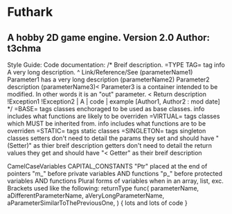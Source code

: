 # Futhark
A hobby 2D game engine. Version 2.0
Author: t3chma
--------------------------------------------------
Style Guide:
Code documentation:
/* Breif description.
=TYPE TAG= tag info
A
very
long
description.
^ Link/Reference/See
(parameterName1) Parameter1 has a very
long description
(parameterName2) Parameter2 description
(parameterName3)< Parameter3 is a container intended to be modified. In other words it is an "out" parameter.
< Return description
!Exception1 !Exception2
| A
| code
| example
[Author1, Author2 : mod date]
*/
=BASE= tags classes enchoraged to be used as base classes. info includes what functions are likely to be overriden
=VIRTUAL= tags classes which MUST be inherited from. info includes what functions are to be overriden
=STATIC= tags static classes
=SINGLETON= tags singleton classes
setters don't need to detail the params they set and should have "(Setter)" as thier breif description
getters don't need to detail the return values they get and should have "< Getter" as their breif description

CamelCaseVariables
CAPITAL_CONSTANTS
"Ptr" placed at the end of pointers
"m_" before private variables AND functions
"p_" before protected variables AND functions
Plural forms of variables when in an array, list, exc.
Brackets used like the following:
returnType func(
  parameterName,
  aDifferentParameterName,
  aVeryLongParameterName, aParameterSimilarToThePreviousOne,
) {
  lots
  and
  lots
  of
  code
}
